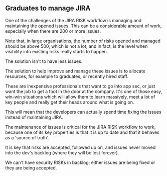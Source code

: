 ## Graduates to manage JIRA

One of the challenges of the JIRA RISK workflow is managing and maintaining the opened issues. This can be a considerable amount of work, especially when there are 200 or more issues.

Note that, in large organisations, the number of risks opened and managed should be above 500, which is not a lot, and in fact, is the level when visibility into existing risks really starts to happen.

The solution isn't to have less issues.

The solution to help improve and manage these issues is to allocate resources, for example to graduates, or recently hired staff.

These are inexpensive professionals that want to go into app sec, or just want the job to get a foot in the door at the company. It's one of those easy, win-win situations which will allow them to learn massively, meet a lot of key people and really get their heads around what is going on.

This will mean that the developers can actually spend time fixing the issues instead of maintaining JIRA.

The maintenance of issues is critical for the JIRA RISK workflow to work, because one of its key properties is that it is up to date and that it behaves as a 'source of truth'.

It is key that risks are accepted, followed up on, and issues never moved into the dev's backlog (where they will be lost forever).

We can't have security RISKs in backlog; either issues are being fixed or they are being accepted.
